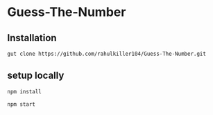 # Guess-The-Number

## Installation

```bash
gut clone https://github.com/rahulkiller104/Guess-The-Number.git
```

## setup locally
```bash
npm install
```
```bash
npm start
```
